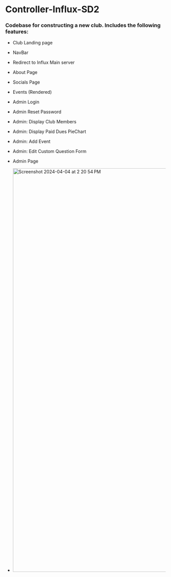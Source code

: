 # Controller-Influx-SD2

### Codebase for constructing a new club. Includes the following features:

- Club Landing page
- NavBar
- Redirect to Influx Main server
- About Page
- Socials Page
- Events (Rendered)
- Admin Login
- Admin Reset Password
- Admin: Display Club Members
- Admin: Display Paid Dues PieChart
- Admin: Add Event
- Admin: Edit Custom Question Form

- Admin Page
- <img width="1267" alt="Screenshot 2024-04-04 at 2 20 54 PM" src="https://github.com/MunaimahK/Controller-Influx-SD2/assets/90429401/b4016176-856b-45f4-8bfb-a758a95e8f2b">

